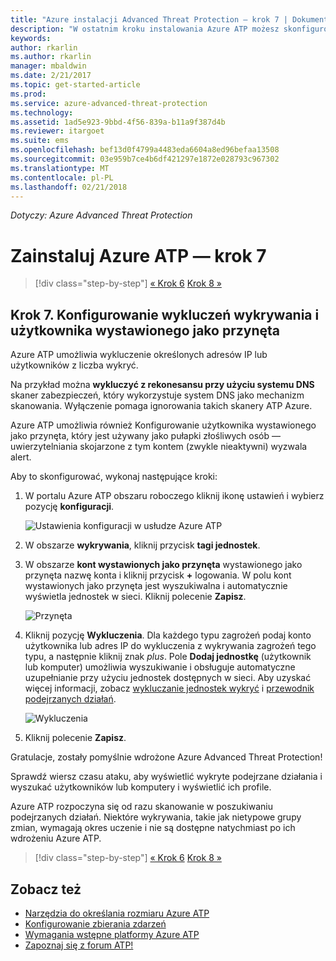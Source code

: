 ```yaml
---
title: "Azure instalacji Advanced Threat Protection — krok 7 | Dokumentacja firmy Microsoft"
description: "W ostatnim kroku instalowania Azure ATP możesz skonfigurować użytkownika wystawionego jako przynęta."
keywords: 
author: rkarlin
ms.author: rkarlin
manager: mbaldwin
ms.date: 2/21/2017
ms.topic: get-started-article
ms.prod: 
ms.service: azure-advanced-threat-protection
ms.technology: 
ms.assetid: 1ad5e923-9bbd-4f56-839a-b11a9f387d4b
ms.reviewer: itargoet
ms.suite: ems
ms.openlocfilehash: bef13d0f4799a4483eda6604a8ed96befaa13508
ms.sourcegitcommit: 03e959b7ce4b6df421297e1872e028793c967302
ms.translationtype: MT
ms.contentlocale: pl-PL
ms.lasthandoff: 02/21/2018
---
```

*Dotyczy: Azure Advanced Threat Protection*



# <a name="install-azure-atp---step-7"></a>Zainstaluj Azure ATP — krok 7

>[!div class="step-by-step"]
[« Krok 6](install-atp-step6-vpn.md)
[Krok 8 »](install-atp-step8-samr.md)

## <a name="step-7-configure-detection-exclusions-and-honeytoken-user"></a>Krok 7. Konfigurowanie wykluczeń wykrywania i użytkownika wystawionego jako przynęta

Azure ATP umożliwia wykluczenie określonych adresów IP lub użytkowników z liczba wykryć. 

Na przykład można **wykluczyć z rekonesansu przy użyciu systemu DNS** skaner zabezpieczeń, który wykorzystuje system DNS jako mechanizm skanowania. Wyłączenie pomaga ignorowania takich skanery ATP Azure.  

Azure ATP umożliwia również Konfigurowanie użytkownika wystawionego jako przynęta, który jest używany jako pułapki złośliwych osób — uwierzytelniania skojarzone z tym kontem (zwykle nieaktywni) wyzwala alert.

Aby to skonfigurować, wykonaj następujące kroki:

1.  W portalu Azure ATP obszaru roboczego kliknij ikonę ustawień i wybierz pozycję **konfiguracji**.

    ![Ustawienia konfiguracji w usłudze Azure ATP](media/atp-config-menu.png)

2.  W obszarze **wykrywania**, kliknij przycisk **tagi jednostek**.

3. W obszarze **kont wystawionych jako przynęta** wystawionego jako przynęta nazwę konta i kliknij przycisk  **+**  logowania. W polu kont wystawionych jako przynęta jest wyszukiwalna i automatycznie wyświetla jednostek w sieci. Kliknij polecenie **Zapisz**.

   ![Przynęta](media/honeytoken-sensitive.png)

4. Kliknij pozycję **Wykluczenia**. Dla każdego typu zagrożeń podaj konto użytkownika lub adres IP do wykluczenia z wykrywania zagrożeń tego typu, a następnie kliknij znak *plus*. Pole **Dodaj jednostkę** (użytkownik lub komputer) umożliwia wyszukiwanie i obsługuje automatyczne uzupełnianie przy użyciu jednostek dostępnych w sieci. Aby uzyskać więcej informacji, zobacz [wykluczanie jednostek wykryć](excluding-entities-from-detections.md) i [przewodnik podejrzanych działań](suspicious-activity-guide.md).

   ![Wykluczenia](media/exclusions.png)

5.  Kliknij polecenie **Zapisz**.


Gratulacje, zostały pomyślnie wdrożone Azure Advanced Threat Protection!

Sprawdź wiersz czasu ataku, aby wyświetlić wykryte podejrzane działania i wyszukać użytkowników lub komputery i wyświetlić ich profile.

Azure ATP rozpoczyna się od razu skanowanie w poszukiwaniu podejrzanych działań. Niektóre wykrywania, takie jak nietypowe grupy zmian, wymagają okres uczenie i nie są dostępne natychmiast po ich wdrożeniu Azure ATP.



>[!div class="step-by-step"]
[« Krok 6](install-atp-step6-vpn.md)
[Krok 8 »](install-atp-step8-samr.md)

## <a name="see-also"></a>Zobacz też
- [Narzędzia do określania rozmiaru Azure ATP](http://aka.ms/aatpsizingtool)
- [Konfigurowanie zbierania zdarzeń](configure-event-collection.md)
- [Wymagania wstępne platformy Azure ATP](atp-prerequisites.md)
- [Zapoznaj się z forum ATP!](https://aka.ms/azureatpcommunity)
